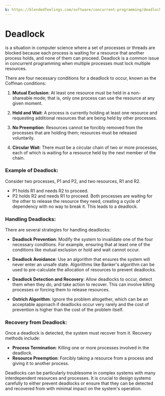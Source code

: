 ```yaml
---
b: https://blendedfeelings.com/software/concurrent-programming/deadlock.md
---
```


# Deadlock 
is a situation in computer science where a set of processes or threads are blocked because each process is waiting for a resource that another process holds, and none of them can proceed. Deadlock is a common issue in concurrent programming when multiple processes must lock multiple resources.

There are four necessary conditions for a deadlock to occur, known as the Coffman conditions:

1. **Mutual Exclusion**: At least one resource must be held in a non-shareable mode; that is, only one process can use the resource at any given moment.

2. **Hold and Wait**: A process is currently holding at least one resource and requesting additional resources that are being held by other processes.

3. **No Preemption**: Resources cannot be forcibly removed from the processes that are holding them; resources must be released voluntarily.

4. **Circular Wait**: There must be a circular chain of two or more processes, each of which is waiting for a resource held by the next member of the chain.

### Example of Deadlock:
Consider two processes, P1 and P2, and two resources, R1 and R2.
- P1 holds R1 and needs R2 to proceed.
- P2 holds R2 and needs R1 to proceed.
Both processes are waiting for the other to release the resource they need, creating a cycle of dependency with no way to break it. This leads to a deadlock.

### Handling Deadlocks:
There are several strategies for handling deadlocks:

- **Deadlock Prevention**: Modify the system to invalidate one of the four necessary conditions. For example, ensuring that at least one of the conditions like mutual exclusion or hold and wait cannot occur.
  
- **Deadlock Avoidance**: Use an algorithm that ensures the system will never enter an unsafe state. Algorithms like Banker's algorithm can be used to pre-calculate the allocation of resources to prevent deadlocks.
  
- **Deadlock Detection and Recovery**: Allow deadlocks to occur, detect them when they do, and take action to recover. This can involve killing processes or forcing them to release resources.
  
- **Ostrich Algorithm**: Ignore the problem altogether, which can be an acceptable approach if deadlocks occur very rarely and the cost of prevention is higher than the cost of the problem itself.

### Recovery from Deadlock:
Once a deadlock is detected, the system must recover from it. Recovery methods include:

- **Process Termination**: Killing one or more processes involved in the deadlock.
- **Resource Preemption**: Forcibly taking a resource from a process and giving it to another process.

Deadlocks can be particularly troublesome in complex systems with many interdependent resources and processes. It is crucial to design systems carefully to either prevent deadlocks or ensure that they can be detected and recovered from with minimal impact on the system's operation.